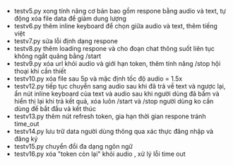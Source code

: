 - testv5.py xong tính năng cơ bản bao gồm respone bằng audio và text, tự động xóa file data để giảm dung lượng
- testv6.py thêm inline keyboard để chọn giữa audio và text, thêm tiếng việt
- testv7.py sửa lỗi định dạng respone
- testv8.py thêm loading respone và cho đoạn chat thông suốt liên tục không ngắt quãng bằng /start
- testv9.py xóa url khỏi audio và giới hạn token, thêm tính năng /stop hội thoại khi cần thiết
- testv10.py xóa file sau 5p và mặc định tốc độ audio = 1.5x
- testv12.py tiếp tục chuyển sang audio sau khi đã trả về text và ngược lại, 
ẩn nút inline keyboard của text và audio sau khi người dùng đã bấm và hiển thị lại khi trả kết quả, 
xóa luôn /start và /stop người dùng ko cần dùng để bắt đầu vả kết thúc
- testv13.py thêm nút refresh token, gia hạn thời gian respone tránh time_out
- testv14.py lưu trữ data người dùng thông qua xác thực đăng nhập và đăng ký 
- testv15.py chuyển đổi đa dạng ngôn ngữ
- testv16.py xóa "token còn lại" khỏi audio , xử lý lỗi time out